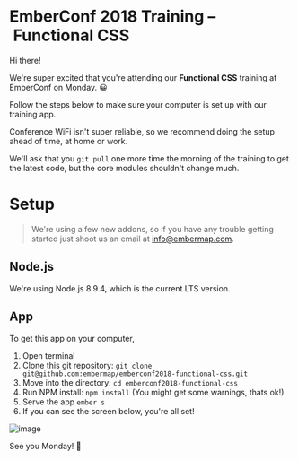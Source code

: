 # EmberConf 2018 Training – Functional CSS

Hi there!

We're super excited that you're attending our **Functional CSS** training at EmberConf on Monday. 😀

Follow the steps below to make sure your computer is set up with our training app.

Conference WiFi isn't super reliable, so we recommend doing the setup ahead of time, at home or work.

We'll ask that you `git pull` one more time the morning of the training to get the latest code, but the core modules shouldn't change much.

# Setup

> We're using a few new addons, so if you have any trouble getting started just shoot us an email at [info@embermap.com](mailto:info@embermap.com).

## Node.js

We're using Node.js 8.9.4, which is the current LTS version.

## App

To get this app on your computer,

1. Open terminal
2. Clone this git repository: `git clone git@github.com:embermap/emberconf2018-functional-css.git`
3. Move into the directory: `cd emberconf2018-functional-css`
4. Run NPM install: `npm install` (You might get some warnings, thats ok!)
5. Serve the app `ember s`
6. If you can see the screen below, you're all set!

![image](https://user-images.githubusercontent.com/2922250/37057799-89882954-2156-11e8-97e6-c4df4340ad03.png)

See you Monday! 👋
